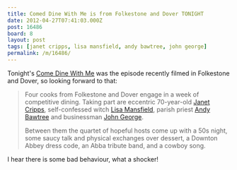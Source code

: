 ```yaml
---
title: Comed Dine With Me is from Folkestone and Dover TONIGHT
date: 2012-04-27T07:41:03.000Z
post: 16486
board: 8
layout: post
tags: [janet cripps, lisa mansfield, andy bawtree, john george]
permalink: /m/16486/
---
```

Tonight's <a href="http://www.channel4.com/programmes/come-dine-with-me/episode-guide/series-26/episode-10">Come Dine With Me</a> was the episode recently filmed in Folkestone and Dover, so looking forward to that:

<blockquote> Four cooks from Folkestone and Dover engage in a week of competitive dining. Taking part are eccentric 70-year-old <a href="/wiki/janet+cripps">Janet Cripps</a>, self-confessed witch <a href="/wiki/lisa+mansfield">Lisa Mansfield</a>, parish priest <a href="/wiki/andy+bawtree">Andy Bawtree</a> and businessman <a href="/wiki/john+george">John George</a>.

Between them the quartet of hopeful hosts come up with a 50s night, some saucy talk and physical exchanges over dessert, a Downton Abbey dress code, an Abba tribute band, and a cowboy song.</blockquote>

I hear there is some bad behaviour, what a shocker!
